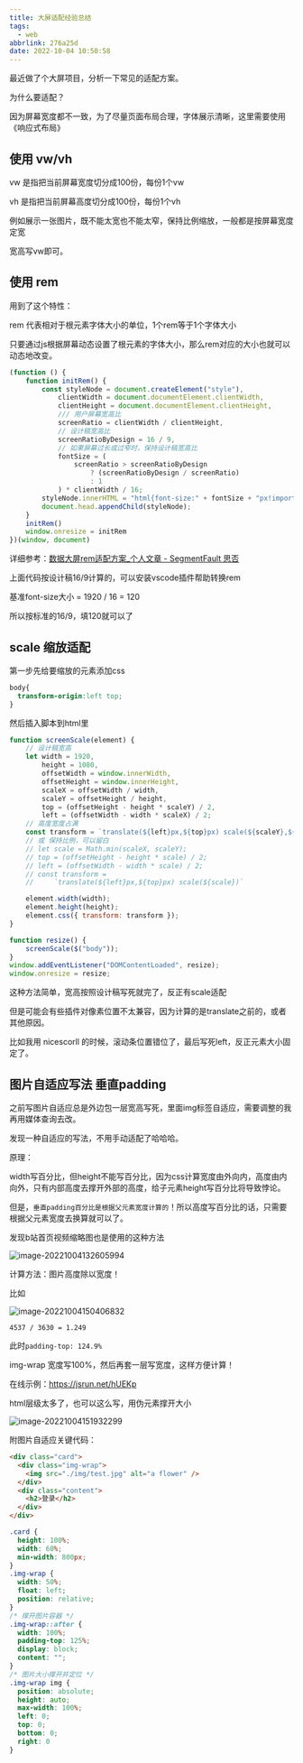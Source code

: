 ```yaml
---
title: 大屏适配经验总结
tags:
  - web
abbrlink: 276a25d
date: 2022-10-04 10:50:58
---
```


最近做了个大屏项目，分析一下常见的适配方案。

<!--more-->

为什么要适配？

因为屏幕宽度都不一致，为了尽量页面布局合理，字体展示清晰，这里需要使用《响应式布局》

## 使用 vw/vh 

vw 是指把当前屏幕宽度切分成100份，每份1个vw

vh 是指把当前屏幕高度切分成100份，每份1个vh

例如展示一张图片，既不能太宽也不能太窄，保持比例缩放，一般都是按屏幕宽度定宽

宽高写vw即可。



## 使用 rem

用到了这个特性：

rem 代表相对于根元素字体大小的单位，1个rem等于1个字体大小

只要通过js根据屏幕动态设置了根元素的字体大小，那么rem对应的大小也就可以动态地改变。

```javascript
(function () {
    function initRem() {
        const styleNode = document.createElement("style"),
            clientWidth = document.documentElement.clientWidth,
            clientHeight = document.documentElement.clientHeight,
            /// 用户屏幕宽高比
            screenRatio = clientWidth / clientHeight,
            // 设计稿宽高比
            screenRatioByDesign = 16 / 9,
            // 如果屏幕过长或过窄时，保持设计稿宽高比
            fontSize = (
                screenRatio > screenRatioByDesign
                    ? (screenRatioByDesign / screenRatio)
                    : 1
            ) * clientWidth / 16;
        styleNode.innerHTML = "html{font-size:" + fontSize + "px!important}";
        document.head.appendChild(styleNode);
    }
    initRem()
    window.onresize = initRem
})(window, document)
```

详细参考：[数据大屏rem适配方案_个人文章 - SegmentFault 思否](https://segmentfault.com/a/1190000041085245)

上面代码按设计稿16/9计算的，可以安装vscode插件帮助转换rem

基准font-size大小 = 1920 / 16 = 120

所以按标准的16/9，填120就可以了



## scale 缩放适配

第一步先给要缩放的元素添加css

```css
body{
  transform-origin:left top;
}
```

然后插入脚本到html里

```javascript
function screenScale(element) {
    // 设计稿宽高
    let width = 1920,
        height = 1080,
        offsetWidth = window.innerWidth,
        offsetHeight = window.innerHeight,
        scaleX = offsetWidth / width,
        scaleY = offsetHeight / height,
        top = (offsetHeight - height * scaleY) / 2,
        left = (offsetWidth - width * scaleX) / 2;
    // 高度宽度占满
    const transform = `translate(${left}px,${top}px) scale(${scaleY},${scaleX})`;
    // 或 保持比例，可以留白
    // let scale = Math.min(scaleX, scaleY);
    // top = (offsetHeight - height * scale) / 2;
    // left = (offsetWidth - width * scale) / 2;
    // const transform =
    //     `translate(${left}px,${top}px) scale(${scale})`

    element.width(width);
    element.height(height);
    element.css({ transform: transform });
}

function resize() {
    screenScale($("body"));
}
window.addEventListener("DOMContentLoaded", resize);
window.onresize = resize;
```

这种方法简单，宽高按照设计稿写死就完了，反正有scale适配

但是可能会有些插件对像素位置不太兼容，因为计算的是translate之前的，或者其他原因。

比如我用 nicescorll 的时候，滚动条位置错位了，最后写死left，反正元素大小固定了。



## 图片自适应写法 垂直padding

之前写图片自适应总是外边包一层宽高写死，里面img标签自适应，需要调整的我再用媒体查询去改。

发现一种自适应的写法，不用手动适配了哈哈哈。

原理：

width写百分比，但height不能写百分比，因为css计算宽度由外向内，高度由内向外，只有内部高度去撑开外部的高度，给子元素height写百分比将导致悖论。

但是，`垂直padding百分比是根据父元素宽度计算的`！所以高度写百分比的话，只需要根据父元素宽度去换算就可以了。

发现b站首页视频缩略图也是使用的这种方法

![image-20221004132605994](大屏适配经验总结/image-20221004132605994.png)

计算方法：图片高度除以宽度！

比如

![image-20221004150406832](大屏适配经验总结/image-20221004150406832.png)

```
4537 / 3630 = 1.249
```

此时`padding-top: 124.9%`

img-wrap 宽度写100%，然后再套一层写宽度，这样方便计算！

在线示例：https://jsrun.net/hUEKp

html层级太多了，也可以这么写，用伪元素撑开大小

![image-20221004151932299](大屏适配经验总结/image-20221004151932299.png)

附图片自适应关键代码：

```html
<div class="card">
  <div class="img-wrap">
    <img src="./img/test.jpg" alt="a flower" />
  </div>
  <div class="content">
    <h2>登录</h2>
  </div>
</div>
```

```css
.card {
  height: 100%;
  width: 60%;
  min-width: 800px;
}
.img-wrap {
  width: 50%;
  float: left;
  position: relative;
}
/* 撑开图片容器 */
.img-wrap::after {
  width: 100%;
  padding-top: 125%;
  display: block;
  content: "";
}
/* 图片大小撑开并定位 */
.img-wrap img {
  position: absolute;
  height: auto;
  max-width: 100%;
  left: 0;
  top: 0;
  bottom: 0;
  right: 0
}
```

